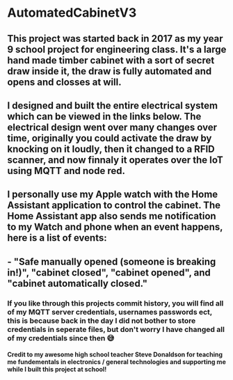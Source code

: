 # AutomatedCabinetV3
## This project was started back in 2017 as my year 9 school project for engineering class. It's a large hand made timber cabinet with a sort of secret draw inside it, the draw is fully automated and opens and closses at will.
## I designed and built the entire electrical system which can be viewed in the links below. The electrical design went over many changes over time, originally you could activate the draw by knocking on it loudly, then it changed to a RFID scanner, and now finnaly it operates over the IoT using MQTT and node red.
## I personally use my Apple watch with the Home Assistant application to control the cabinet. The Home Assistant app also sends me notification to my Watch and phone when an event happens, here is a list of events:
## - "Safe manually opened (someone is breaking in!)", "cabinet closed", "cabinet opened", and "cabinet automatically closed."

### If you like through this projects commit history, you will find all of my MQTT server credentials, usernames passwords ect, this is because back in the day I did not bother to store credentials in seperate files, but don't worry I have changed all of my credentials since then 😅


#### Credit to my awesome high school teacher Steve Donaldson for teaching me fundementals in electronics / general technologies and supporting me while I built this project at school!

